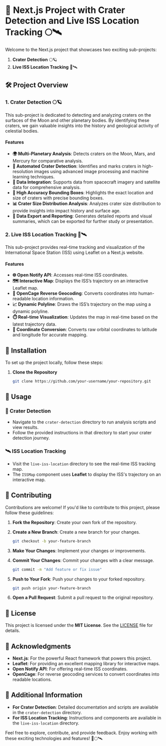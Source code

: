 # 🚀 Next.js Project with Crater Detection and Live ISS Location Tracking 🌕🛰️

Welcome to the Next.js project that showcases two exciting sub-projects:

1. **Crater Detection** 🌕🪐
2. **Live ISS Location Tracking** 🚀🛰️

## 🛠️ Project Overview

### 1. Crater Detection 🌕🪐

This sub-project is dedicated to detecting and analyzing craters on the surfaces of the Moon and other planetary bodies. By identifying these craters, we gain valuable insights into the history and geological activity of celestial bodies.

#### Features

- **🌍 Multi-Planetary Analysis**: Detects craters on the Moon, Mars, and Mercury for comparative analysis.
- **🤖 Automated Crater Detection**: Identifies and marks craters in high-resolution images using advanced image processing and machine learning techniques.
- **🔗 Data Integration**: Supports data from spacecraft imagery and satellite data for comprehensive analysis.
- **🎯 High Accuracy Bounding Boxes**: Highlights the exact location and size of craters with precise bounding boxes.
- **📊 Crater Size Distribution Analysis**: Analyzes crater size distribution to provide insights into impact history and surface age.
- **📑 Data Export and Reporting**: Generates detailed reports and visual summaries, which can be exported for further study or presentation.

### 2. Live ISS Location Tracking 🚀🛰️

This sub-project provides real-time tracking and visualization of the International Space Station (ISS) using Leaflet on a Next.js website.

#### Features

- **🌐 Open Notify API**: Accesses real-time ISS coordinates.
- **🗺️ Interactive Map**: Displays the ISS’s trajectory on an interactive Leaflet map.
- **🔄 OpenCage Reverse Geocoding**: Converts coordinates into human-readable location information.
- **📈 Dynamic Polyline**: Draws the ISS’s trajectory on the map using a dynamic polyline.
- **⏱️ Real-time Visualization**: Updates the map in real-time based on the latest trajectory data.
- **🔢 Coordinate Conversion**: Converts raw orbital coordinates to latitude and longitude for accurate mapping.

## 🚀 Installation

To set up the project locally, follow these steps:

1. **Clone the Repository**
   ```bash
   git clone https://github.com/your-username/your-repository.git

## 📂 Usage

### 🌋 Crater Detection
- Navigate to the `crater-detection` directory to run analysis scripts and view results.
- Follow the provided instructions in that directory to start your crater detection journey.

### 🛰️ ISS Location Tracking
- Visit the `live-iss-location` directory to see the real-time ISS tracking map.
- The `ISSMap` component uses **Leaflet** to display the ISS's trajectory on an interactive map.

## 🤝 Contributing

Contributions are welcome! If you'd like to contribute to this project, please follow these guidelines:

1. **Fork the Repository**: Create your own fork of the repository.
2. **Create a New Branch**: Create a new branch for your changes.

    ```bash
    git checkout -b your-feature-branch
    ```

3. **Make Your Changes**: Implement your changes or improvements.
4. **Commit Your Changes**: Commit your changes with a clear message.

    ```bash
    git commit -m "Add feature or fix issue"
    ```

5. **Push to Your Fork**: Push your changes to your forked repository.

    ```bash
    git push origin your-feature-branch
    ```

6. **Open a Pull Request**: Submit a pull request to the original repository.

## 📜 License

This project is licensed under the **MIT License**. See the [LICENSE](LICENSE) file for details.

## 🙏 Acknowledgments

- **Next.js**: For the powerful React framework that powers this project.
- **Leaflet**: For providing an excellent mapping library for interactive maps.
- **Open Notify API**: For offering real-time ISS coordinates.
- **OpenCage**: For reverse geocoding services to convert coordinates into readable locations.

## 🧩 Additional Information

- **For Crater Detection**: Detailed documentation and scripts are available in the `crater-detection` directory.
- **For ISS Location Tracking**: Instructions and components are available in the `live-iss-location` directory.

Feel free to explore, contribute, and provide feedback. Enjoy working with these exciting technologies and features! 🚀🌕🛰️

